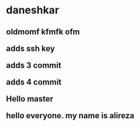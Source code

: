 # daneshkar

<h2>    oldmomf
kfmfk
ofm

adds ssh key

adds 3 commit


adds 4 commit

Hello master

hello everyone. my name is alireza
